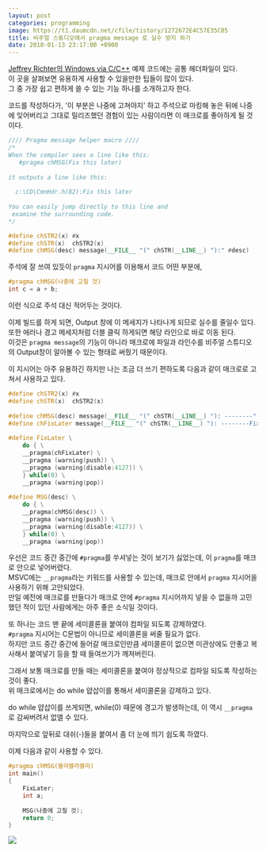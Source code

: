 ```yaml
---
layout: post
categories: programming
image: https://t1.daumcdn.net/cfile/tistory/1272672E4C57E35C05
title: 비주얼 스튜디오에서 pragma message 로 실수 방지 하기
date: 2010-01-13 23:17:00 +0900
---
```


[Jeffrey Richter의 Windows via C/C++](/essay/2008/12/19/windows-via-cpp.html) 예제 코드에는 공통 헤더파일이 있다.  
이 곳을 살펴보면 유용하게 사용할 수 있을만한 팁들이 많이 있다.  
그 중 가장 쉽고 편하게 쓸 수 있는 기능 하나를 소개하고자 한다.

코드를 작성하다가, '이 부분은 나중에 고쳐야지' 하고 주석으로 마킹해 놓은 뒤에 나중에 잊어버리고 그대로 릴리즈했던 경험이 있는 사람이라면 이 매크로를 좋아하게 될 것이다.

```c++
//// Pragma message helper macro ////
/* 
When the compiler sees a line like this:
   #pragma chMSG(Fix this later)
 
it outputs a line like this:
 
  c:\CD\CmnHdr.h(82):Fix this later
 
You can easily jump directly to this line and 
 examine the surrounding code.
*/

#define chSTR2(x) #x
#define chSTR(x)  chSTR2(x)
#define chMSG(desc) message(__FILE__ "(" chSTR(__LINE__) "):" #desc)
```

주석에 잘 쓰여 있듯이 `pragma` 지시어를 이용해서 코드 어떤 부분에,
```c++
#pragma chMSG(나중에 고칠 것)
int c = a + b;
```


이런 식으로 주석 대신 적어두는 것이다.

이제 빌드를 하게 되면, Output 창에 이 메세지가 나타나게 되므로 실수를 줄일수 있다.  
또한 에러나 경고 메세지처럼 더블 클릭 하게되면 해당 라인으로 바로 이동 된다.  
이것은 `pragma message`의 기능이 아니라 매크로에 파일과 라인수를 비주얼 스튜디오의 Output창이 알아볼 수 있는 형태로 써줬기 때문이다.

이 지시어는 아주 유용하긴 하지만 나는 조금 더 쓰기 편하도록 다음과 같이 매크로로 고쳐서 사용하고 있다.

```c++
#define chSTR2(x) #x
#define chSTR(x)  chSTR2(x)
 
#define chMSG(desc) message(__FILE__ "(" chSTR(__LINE__) "): --------" #desc "--------")
#define chFixLater message(__FILE__ "(" chSTR(__LINE__) "): --------Fix this later--------")
 
#define FixLater \
    do { \
    __pragma(chFixLater) \
    __pragma (warning(push)) \
    __pragma (warning(disable:4127)) \
    } while(0) \
    __pragma (warning(pop))
 
#define MSG(desc) \
    do { \
    __pragma(chMSG(desc)) \
    __pragma (warning(push)) \
    __pragma (warning(disable:4127)) \
    } while(0) \
    __pragma (warning(pop))
```

우선은 코드 중간 중간에 `#pragma`를 쑤셔넣는 것이 보기가 싫었는데, 이 `pragma`를 매크로 안으로 넣어버렸다.  
MSVC에는 `__pragma`라는 키워드를 사용할 수 있는데, 매크로 안에서 `pragma` 지시어을 사용하기 위해 고안되었다.  
만일 예전에 매크로를 만들다가 매크로 안에 `#pragma` 지시어까지 넣을 수 없을까 고민했던 적이 있던 사람에게는 아주 좋은 소식일 것이다.

또 하나는 코드 맨 끝에 세미콜론을 붙여야 컴파일 되도록 강제하였다.  
`#pragma` 지시어는 C문법이 아니므로 세미콜론을 써줄 필요가 없다.  
하지만 코드 중간 중간에 들어갈 매크로인만큼 세미콜론이 없으면 미관상에도 안좋고 복사해서 붙여넣기 등을 할 때 들여쓰기가 깨져버린다.

그래서 보통 매크로를 만들 때는 세미콜론을 붙여야 정상적으로 컴파일 되도록 작성하는 것이 좋다.  
위 매크로에서는 do while 얍삽이를 통해서 세미콜론을 강제하고 있다.  

do while 얍삽이를 쓰게되면, while(0) 때문에 경고가 발생하는데, 이 역시 `__pragma`로 감싸버려서 없앨 수 있다.

마지막으로 앞뒤로 대쉬(-)들을 붙여서 좀 더 눈에 띄기 쉽도록 하였다.

이제 다음과 같이 사용할 수 있다.

```c++
#pragma chMSG(블라블라블라)
int main()
{
    FixLater;
    int a;
 
    MSG(나중에 고칠 것);
    return 0;
}
```

![](https://t1.daumcdn.net/cfile/tistory/1272672E4C57E35C05)